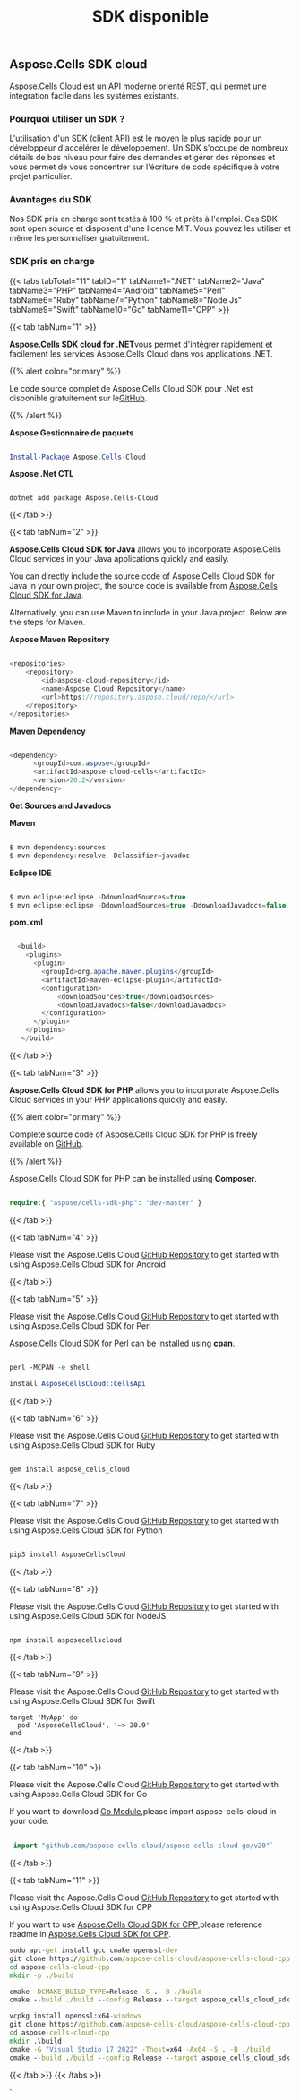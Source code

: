 ﻿---
title: SDK disponible
second_title: Aspose.Cells Cloud Documen
type: docs
url: /fr/available-sdks/
description: Aspose.Cells Cloud prend en charge Excel pour créer, convertir, fusionner, diviser, protéger, opération d'objet interne, etc.
weight: 30
---
## **Aspose.Cells SDK cloud**
Aspose.Cells Cloud est un API moderne orienté REST, qui permet une intégration facile dans les systèmes existants.
### **Pourquoi utiliser un SDK ?**
L'utilisation d'un SDK (client API) est le moyen le plus rapide pour un développeur d'accélérer le développement. Un SDK s'occupe de nombreux détails de bas niveau pour faire des demandes et gérer des réponses et vous permet de vous concentrer sur l'écriture de code spécifique à votre projet particulier.
### **Avantages du SDK**
Nos SDK pris en charge sont testés à 100 % et prêts à l'emploi. Ces SDK sont open source et disposent d'une licence MIT. Vous pouvez les utiliser et même les personnaliser gratuitement.
### **SDK pris en charge**
{{< tabs tabTotal="11" tabID="1" tabName1=".NET" tabName2="Java" tabName3="PHP" tabName4="Android" tabName5="Perl" tabName6="Ruby" tabName7="Python" tabName8="Node Js" tabName9="Swift" tabName10="Go" tabName11="CPP" >}}

{{< tab tabNum="1" >}}

**Aspose.Cells SDK cloud for .NET**vous permet d'intégrer rapidement et facilement les services Aspose.Cells Cloud dans vos applications .NET.

{{% alert color="primary" %}} 

 Le code source complet de Aspose.Cells Cloud SDK pour .Net est disponible gratuitement sur le[GitHub](https://github.com/aspose-cells-cloud/aspose-cells-cloud-dotnet).

{{% /alert %}}

**Aspose Gestionnaire de paquets**

```powershell

Install-Package Aspose.Cells-Cloud 

````

**Aspose .Net CTL**


```dotnet

dotnet add package Aspose.Cells-Cloud 

```



{{< /tab >}}

{{< tab tabNum="2" >}}

**Aspose.Cells Cloud SDK for Java** allows you to incorporate Aspose.Cells Cloud services in your Java applications quickly and easily.

You can directly include the source code of Aspose.Cells Cloud SDK for Java in your own project, the source code is available from [Aspose.Cells Cloud SDK for Java](https://github.com/aspose-cells-cloud/aspose-cells-cloud-java).

Alternatively, you can use Maven to include in your Java project. Below are the steps for Maven.

**Aspose Maven Repository**

```java

<repositories>
    <repository>
        <id>aspose-cloud-repository</id>
        <name>Aspose Cloud Repository</name>
        <url>https://repository.aspose.cloud/repo/</url>
    </repository>
</repositories>

```

**Maven Dependency**

```java

<dependency>
      <groupId>com.aspose</groupId>
      <artifactId>aspose-cloud-cells</artifactId>
      <version>20.2</version>
</dependency>

```

**Get Sources and Javadocs**

**Maven**

```java

$ mvn dependency:sources
$ mvn dependency:resolve -Dclassifier=javadoc

```

**Eclipse IDE**

```java

$ mvn eclipse:eclipse -DdownloadSources=true
$ mvn eclipse:eclipse -DdownloadSources=true -DdownloadJavadocs=false

```

**pom.xml**

```java

  <build>
    <plugins>
      <plugin>
        <groupId>org.apache.maven.plugins</groupId>
        <artifactId>maven-eclipse-plugin</artifactId>
        <configuration>
            <downloadSources>true</downloadSources>
            <downloadJavadocs>false</downloadJavadocs>
        </configuration>
      </plugin>
    </plugins>
   </build>

```

{{< /tab >}}

{{< tab tabNum="3" >}}

**Aspose.Cells Cloud SDK for PHP** allows you to incorporate Aspose.Cells Cloud services in your PHP applications quickly and easily.

{{% alert color="primary" %}} 

Complete source code of Aspose.Cells Cloud SDK for PHP is freely available on [GitHub](https://github.com/aspose-cells-cloud/aspose-cells-cloud-php).

{{% /alert %}}

Aspose.Cells Cloud SDK for PHP can be installed using **Composer**.

```php

require:{ "aspose/cells-sdk-php": "dev-master" }

```

{{< /tab >}}

{{< tab tabNum="4" >}}

Please visit the Aspose.Cells Cloud [GitHub Repository](https://github.com/aspose-cells-cloud/aspose-cells-cloud-android) to get started with using Aspose.Cells Cloud SDK for Android

{{< /tab >}}

{{< tab tabNum="5" >}}

Please visit the Aspose.Cells Cloud [GitHub Repository](https://github.com/aspose-cells-cloud/aspose-cells-cloud-perl) to get started with using Aspose.Cells Cloud SDK for Perl

Aspose.Cells Cloud SDK for Perl can be installed using **cpan**.

```perl

perl -MCPAN -e shell

install AsposeCellsCloud::CellsApi

```

{{< /tab >}}

{{< tab tabNum="6" >}}

Please visit the Aspose.Cells Cloud [GitHub Repository](https://github.com/aspose-cells-cloud/aspose-cells-cloud-ruby) to get started with using Aspose.Cells Cloud SDK for Ruby

```ruby

gem install aspose_cells_cloud

```

{{< /tab >}}

{{< tab tabNum="7" >}}

Please visit the Aspose.Cells Cloud [GitHub Repository](https://github.com/aspose-cells-cloud/aspose-cells-cloud-python) to get started with using Aspose.Cells Cloud SDK for Python

```python

pip3 install AsposeCellsCloud

```


{{< /tab >}}

{{< tab tabNum="8" >}}

Please visit the Aspose.Cells Cloud [GitHub Repository](https://github.com/aspose-cells-cloud/aspose-cells-cloud-node) to get started with using Aspose.Cells Cloud SDK for NodeJS

```nodejs

npm install asposecellscloud

```

{{< /tab >}}

{{< tab tabNum="9" >}}

Please visit the Aspose.Cells Cloud [GitHub Repository](https://github.com/aspose-cells-cloud/aspose-cells-cloud-swift) to get started with using Aspose.Cells Cloud SDK for Swift


```console
target 'MyApp' do
  pod 'AsposeCellsCloud', '~> 20.9'
end
```

{{< /tab >}}

{{< tab tabNum="10" >}}

Please visit the Aspose.Cells Cloud [GitHub Repository](https://github.com/aspose-cells-cloud/aspose-cells-cloud-go) to get started with using Aspose.Cells Cloud SDK for Go

If you want to download [Go Module](https://pkg.go.dev),please import aspose-cells-cloud in your code.

```go
 
 import "github.com/aspose-cells-cloud/aspose-cells-cloud-go/v20"`

```

{{< /tab >}}

{{< tab tabNum="11" >}}

Please visit the Aspose.Cells Cloud [GitHub Repository](https://github.com/aspose-cells-cloud/aspose-cells-cloud-cpp) to get started with using Aspose.Cells Cloud SDK for CPP

If you want to use [Aspose.Cells Cloud SDK for CPP](https://github.com/aspose-cells-cloud/aspose-cells-cloud-cpp),please reference readme in [Aspose.Cells Cloud SDK for CPP](https://github.com/aspose-cells-cloud/aspose-cells-cloud-cpp).

```cmd
sudo apt-get install gcc cmake openssl-dev
git clone https://github.com/aspose-cells-cloud/aspose-cells-cloud-cpp
cd aspose-cells-cloud-cpp
mkdir -p ./build

cmake -DCMAKE_BUILD_TYPE=Release -S . -B ./build 
cmake --build ./build --config Release --target aspose_cells_cloud_sdk
```

```cmd
vcpkg install openssl:x64-windows
git clone https://github.com/aspose-cells-cloud/aspose-cells-cloud-cpp
cd aspose-cells-cloud-cpp
mkdir .\build
cmake -G "Visual Studio 17 2022" -Thost=x64 -Ax64 -S . -B ./build
cmake --build ./build --config Release --target aspose_cells_cloud_sdk
```

{{< /tab >}}
{{< /tabs >}}




`